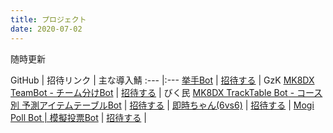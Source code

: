 ```yaml
---
title: プロジェクト
date: 2020-07-02
---
```


随時更新

GitHub | 招待リンク | 主な導入鯖
:--- |:---
[挙手Bot](https://github.com/riptakagi/KyoshuBot) | [招待する](https://discord.com/api/oauth2/authorize?client_id=705559539872694272&permissions=76800&scope=bot) | GzK
[MK8DX TeamBot - チーム分けBot](https://github.com/riptakagi/mk8dx-teambot) | [招待する](https://discord.com/api/oauth2/authorize?client_id=711910347711316039&permissions=3072&scope=bot) | びく民
[MK8DX TrackTable Bot - コース別 予測アイテムテーブルBot](https://github.com/riptakagi/mk8dx-tracktablebot) | [招待する](https://discord.com/api/oauth2/authorize?client_id=714641356600901736&permissions=35840&scope=bot) |
[即時ちゃん(6vs6)](https://github.com/riptakagi/sokujichan) | [招待する](https://discord.com/api/oauth2/authorize?client_id=716931790865956904&permissions=3136&scope=bot) |
[Mogi Poll Bot | 模擬投票Bot](https://github.com/riptakagi/MogiPollBot) | [招待する](https://discord.com/api/oauth2/authorize?client_id=715063400203288617&permissions=3072&scope=bot) |
